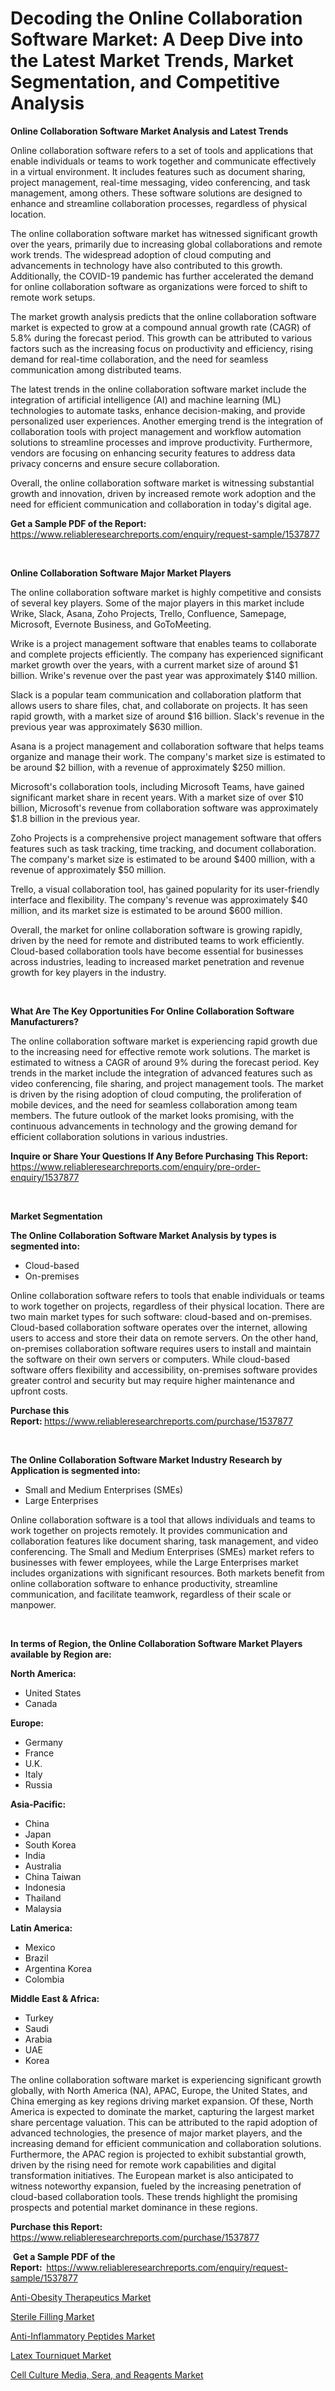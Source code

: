 <p><h1>Decoding the Online Collaboration Software Market: A Deep Dive into the Latest Market Trends, Market Segmentation, and Competitive Analysis</h1></p><p><strong>Online Collaboration Software Market Analysis and Latest Trends</strong></p>
<p><p>Online collaboration software refers to a set of tools and applications that enable individuals or teams to work together and communicate effectively in a virtual environment. It includes features such as document sharing, project management, real-time messaging, video conferencing, and task management, among others. These software solutions are designed to enhance and streamline collaboration processes, regardless of physical location.</p><p>The online collaboration software market has witnessed significant growth over the years, primarily due to increasing global collaborations and remote work trends. The widespread adoption of cloud computing and advancements in technology have also contributed to this growth. Additionally, the COVID-19 pandemic has further accelerated the demand for online collaboration software as organizations were forced to shift to remote work setups.</p><p>The market growth analysis predicts that the online collaboration software market is expected to grow at a compound annual growth rate (CAGR) of 5.8% during the forecast period. This growth can be attributed to various factors such as the increasing focus on productivity and efficiency, rising demand for real-time collaboration, and the need for seamless communication among distributed teams.</p><p>The latest trends in the online collaboration software market include the integration of artificial intelligence (AI) and machine learning (ML) technologies to automate tasks, enhance decision-making, and provide personalized user experiences. Another emerging trend is the integration of collaboration tools with project management and workflow automation solutions to streamline processes and improve productivity. Furthermore, vendors are focusing on enhancing security features to address data privacy concerns and ensure secure collaboration.</p><p>Overall, the online collaboration software market is witnessing substantial growth and innovation, driven by increased remote work adoption and the need for efficient communication and collaboration in today's digital age.</p></p>
<p><strong>Get a Sample PDF of the Report:&nbsp;</strong> <a href="https://www.reliableresearchreports.com/enquiry/request-sample/1537877">https://www.reliableresearchreports.com/enquiry/request-sample/1537877</a></p>
<p>&nbsp;</p>
<p><strong>Online Collaboration Software Major Market Players</strong></p>
<p><p>The online collaboration software market is highly competitive and consists of several key players. Some of the major players in this market include Wrike, Slack, Asana, Zoho Projects, Trello, Confluence, Samepage, Microsoft, Evernote Business, and GoToMeeting.</p><p>Wrike is a project management software that enables teams to collaborate and complete projects efficiently. The company has experienced significant market growth over the years, with a current market size of around $1 billion. Wrike's revenue over the past year was approximately $140 million.</p><p>Slack is a popular team communication and collaboration platform that allows users to share files, chat, and collaborate on projects. It has seen rapid growth, with a market size of around $16 billion. Slack's revenue in the previous year was approximately $630 million.</p><p>Asana is a project management and collaboration software that helps teams organize and manage their work. The company's market size is estimated to be around $2 billion, with a revenue of approximately $250 million.</p><p>Microsoft's collaboration tools, including Microsoft Teams, have gained significant market share in recent years. With a market size of over $10 billion, Microsoft's revenue from collaboration software was approximately $1.8 billion in the previous year.</p><p>Zoho Projects is a comprehensive project management software that offers features such as task tracking, time tracking, and document collaboration. The company's market size is estimated to be around $400 million, with a revenue of approximately $50 million.</p><p>Trello, a visual collaboration tool, has gained popularity for its user-friendly interface and flexibility. The company's revenue was approximately $40 million, and its market size is estimated to be around $600 million.</p><p>Overall, the market for online collaboration software is growing rapidly, driven by the need for remote and distributed teams to work efficiently. Cloud-based collaboration tools have become essential for businesses across industries, leading to increased market penetration and revenue growth for key players in the industry.</p></p>
<p>&nbsp;</p>
<p><strong>What Are The Key Opportunities For Online Collaboration Software Manufacturers?</strong></p>
<p><p>The online collaboration software market is experiencing rapid growth due to the increasing need for effective remote work solutions. The market is estimated to witness a CAGR of around 9% during the forecast period. Key trends in the market include the integration of advanced features such as video conferencing, file sharing, and project management tools. The market is driven by the rising adoption of cloud computing, the proliferation of mobile devices, and the need for seamless collaboration among team members. The future outlook of the market looks promising, with the continuous advancements in technology and the growing demand for efficient collaboration solutions in various industries.</p></p>
<p><strong>Inquire or Share Your Questions If Any Before Purchasing This Report:</strong> <a href="https://www.reliableresearchreports.com/enquiry/pre-order-enquiry/1537877">https://www.reliableresearchreports.com/enquiry/pre-order-enquiry/1537877</a></p>
<p>&nbsp;</p>
<p><strong>Market Segmentation</strong></p>
<p><strong>The Online Collaboration Software Market Analysis by types is segmented into:</strong></p>
<p><ul><li>Cloud-based</li><li>On-premises</li></ul></p>
<p><p>Online collaboration software refers to tools that enable individuals or teams to work together on projects, regardless of their physical location. There are two main market types for such software: cloud-based and on-premises. Cloud-based collaboration software operates over the internet, allowing users to access and store their data on remote servers. On the other hand, on-premises collaboration software requires users to install and maintain the software on their own servers or computers. While cloud-based software offers flexibility and accessibility, on-premises software provides greater control and security but may require higher maintenance and upfront costs.</p></p>
<p><strong>Purchase this Report:&nbsp;</strong><a href="https://www.reliableresearchreports.com/purchase/1537877">https://www.reliableresearchreports.com/purchase/1537877</a></p>
<p>&nbsp;</p>
<p><strong>The Online Collaboration Software Market Industry Research by Application is segmented into:</strong></p>
<p><ul><li>Small and Medium Enterprises (SMEs)</li><li>Large Enterprises</li></ul></p>
<p><p>Online collaboration software is a tool that allows individuals and teams to work together on projects remotely. It provides communication and collaboration features like document sharing, task management, and video conferencing. The Small and Medium Enterprises (SMEs) market refers to businesses with fewer employees, while the Large Enterprises market includes organizations with significant resources. Both markets benefit from online collaboration software to enhance productivity, streamline communication, and facilitate teamwork, regardless of their scale or manpower.</p></p>
<p>&nbsp;</p>
<p><strong>In terms of Region, the Online Collaboration Software Market Players available by Region are:</strong></p>
<p>
    <p> <strong> North America: </strong>
        <ul>
            <li>United States</li>
            <li>Canada</li>
        </ul>
        </p> 
    <p> <strong> Europe: </strong>
        <ul>
            <li>Germany</li>
            <li>France</li>
            <li>U.K.</li>
            <li>Italy</li>
            <li>Russia</li>
        </ul>
        </p> 
    <p> <strong> Asia-Pacific: </strong>
        <ul>
            <li>China</li>
            <li>Japan</li>
            <li>South Korea</li>
            <li>India</li>
            <li>Australia</li>
            <li>China Taiwan</li>
            <li>Indonesia</li>
            <li>Thailand</li>
            <li>Malaysia</li>
        </ul>
        </p> 
    <p> <strong> Latin America: </strong>
        <ul>
            <li>Mexico</li>
            <li>Brazil</li>
            <li>Argentina Korea</li>
            <li>Colombia</li>
        </ul>
        </p> 
    <p> <strong> Middle East & Africa: </strong>
        <ul>
            <li>Turkey</li>
            <li>Saudi</li>
            <li>Arabia</li>
            <li>UAE</li>
            <li>Korea</li>
        </ul>
    </p>
    </p>
<p><p>The online collaboration software market is experiencing significant growth globally, with North America (NA), APAC, Europe, the United States, and China emerging as key regions driving market expansion. Of these, North America is expected to dominate the market, capturing the largest market share percentage valuation. This can be attributed to the rapid adoption of advanced technologies, the presence of major market players, and the increasing demand for efficient communication and collaboration solutions. Furthermore, the APAC region is projected to exhibit substantial growth, driven by the rising need for remote work capabilities and digital transformation initiatives. The European market is also anticipated to witness noteworthy expansion, fueled by the increasing penetration of cloud-based collaboration tools. These trends highlight the promising prospects and potential market dominance in these regions.</p></p>
<p><strong>Purchase this Report: </strong><a href="https://www.reliableresearchreports.com/purchase/1537877">https://www.reliableresearchreports.com/purchase/1537877</a></p>
<p>&nbsp;<strong>Get a Sample PDF of the Report:&nbsp;&nbsp;</strong><a href="https://www.reliableresearchreports.com/enquiry/request-sample/1537877">https://www.reliableresearchreports.com/enquiry/request-sample/1537877</a></p>
<p><strong></strong></p>
<p><p><a href="https://github.com/Hassanmeister/Market-Research-Report-List-1/blob/main/anti-obesity-therapeutics-market.md">Anti-Obesity Therapeutics Market</a></p><p><a href="https://medium.com/@mikeflatley1970/sterile-filling-market-size-and-market-trends-complete-industry-overview-2024-to-2031-dc454a1e11e8">Sterile Filling Market</a></p><p><a href="https://github.com/bonganingubeni/Market-Research-Report-List-1/blob/main/anti-inflammatory-peptides-market.md">Anti-Inflammatory Peptides Market</a></p><p><a href="https://medium.com/@mikeflatley1970/latex-tourniquet-market-size-cagr-trends-2024-2030-1d5069555915">Latex Tourniquet Market</a></p><p><a href="https://medium.com/@mikeflatley1970/cell-culture-media-sera-and-reagents-market-trends-forecast-and-competitive-analysis-to-2031-9fccddddf4d6">Cell Culture Media, Sera, and Reagents Market</a></p></p>